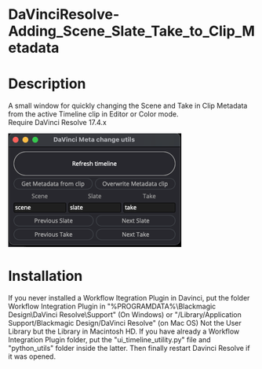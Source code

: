 # DaVinciResolve-Adding_Scene_Slate_Take_to_Clip_Metadata

# Description
A small window for quickly changing the Scene and Take in Clip Metadata from the active Timeline clip in Editor or Color mode.\
Require DaVinci Resolve 17.4.x

![Screenshot](ui_screenshot.png)

# Installation
If you never installed a Workflow Itegration Plugin in Davinci, put the folder Workflow Integration Plugin in "%PROGRAMDATA%\Blackmagic Design\DaVinci Resolve\Support" (On Windows) or "/Library/Application Support/Blackmagic Design/DaVinci Resolve" (on Mac OS) Not the User Library but the Library in Macintosh HD. If you have already a Workflow Integration Plugin folder, put the "ui_timeline_utility.py" file and "python_utils" folder inside the latter. Then finally restart Davinci Resolve if it was opened.
